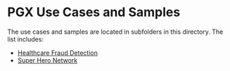 # PGX Use Cases and Samples

The use cases and samples are located in subfolders in this directory. The list includes:

* [Healthcare Fraud Detection](healthcare/README.md)
* [Super Hero Network](superhero/README.md)
